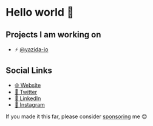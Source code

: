 # Hello world 👋


## Projects I am working on
- ⚡ [@yazida-io](https://www.github.com/yazida-io)

## Social Links
- [🌐 Website](https://abdoulmouctard.com)
- [🐥 Twitter](https://twitter.com/abdoulmouctard)
- [💼 LinkedIn](https://linkedin.com/in/abdoulmouctard)
- [📸 Instagram](https://instagram.com/abdoulmouctard)

If you made it this far, please consider [sponsoring](https://github.com/sponsors/abdoulmouctard) me 😊

<!--
**abdoulmouctard/abdoulmouctard** is a ✨ _special_ ✨ repository because its `README.md` (this file) appears on your GitHub profile.

Here are some ideas to get you started:

- 🔭 I’m currently working on ...
- 🌱 I’m currently learning ...
- 👯 I’m looking to collaborate on ...
- 🤔 I’m looking for help with ...
- 💬 Ask me about ...
- 📫 How to reach me: ...
- 😄 Pronouns: ...
- ⚡ Fun fact: ...

Icons: 👋

-->
